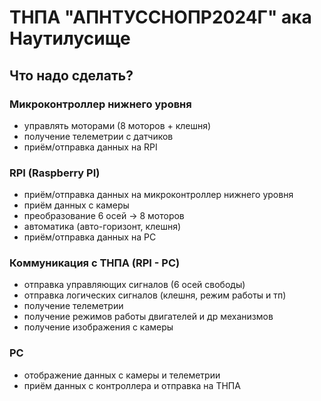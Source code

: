 # ТНПА "АПНТУССНОПР2024Г" ака Наутилусище
## Что надо сделать?
### Микроконтроллер нижнего уровня
- управлять моторами (8 моторов + клешня)
- получение телеметрии с датчиков
- приём/отправка данных на RPI
### RPI (Raspberry PI)
- приём/отправка данных на микроконтроллер нижнего уровня
- приём данных с камеры
- преобразование 6 осей -> 8 моторов
- автоматика (авто-горизонт, клешня)
- приём/отправка данных на PC
### Коммуникация с ТНПА (RPI - PC)
- отправка управляющих сигналов (6 осей свободы)
- отправка логических сигналов (клешня, режим работы и тп)
- получение телеметрии
- получение режимов работы двигателей и др механизмов
- получение изображения с камеры
### PC
- отображение данных с камеры и телеметрии
- приём данных с контроллера и отправка на ТНПА
